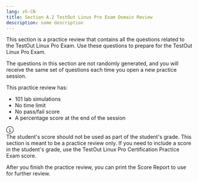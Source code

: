 ```yaml
---
lang: zh-CN
title: Section A.2 TestOut Linux Pro Exam Domain Review
description: some description
---
```


This section is a practice review that contains all the questions related to the TestOut Linux Pro Exam. Use these questions to prepare for the TestOut Linux Pro Exam.

The questions in this section are not randomly generated, and you will receive the same set of questions each time you open a new practice session.

This practice review has:

<ul><li>101 lab simulations</li>
<li>No time limit</li>
<li>No pass/fail score</li>
<li>A percentage score at the end of the session</li></ul>

<div>
<div class="to-icon large" aria-hidden="true" style="width: 20px;"><svg aria-hidden="true" focusable="false" data-prefix="fal" data-icon="circle-info" class="svg-inline--fa fa-circle-info" role="img" xmlns="http://www.w3.org/2000/svg" viewBox="0 0 512 512"><path fill="currentColor" d="M256 32a224 224 0 1 1 0 448 224 224 0 1 1 0-448zm0 480A256 256 0 1 0 256 0a256 256 0 1 0 0 512zM208 352c-8.8 0-16 7.2-16 16s7.2 16 16 16l96 0c8.8 0 16-7.2 16-16s-7.2-16-16-16l-32 0 0-112c0-8.8-7.2-16-16-16l-40 0c-8.8 0-16 7.2-16 16s7.2 16 16 16l24 0 0 96-32 0zm48-168a24 24 0 1 0 0-48 24 24 0 1 0 0 48z"></path></svg></div>
<div class="to-info-box-body-content">
  <span>
    The student's score should not be used as part of the student's grade.
    This section is meant to be a practice review only. If you need to
    include a score in the student's grade, use the TestOut Linux Pro
    Certification Practice Exam score.</span>
</div>
</div>

After you finish the practice review, you can print the Score Report to use for further review.

